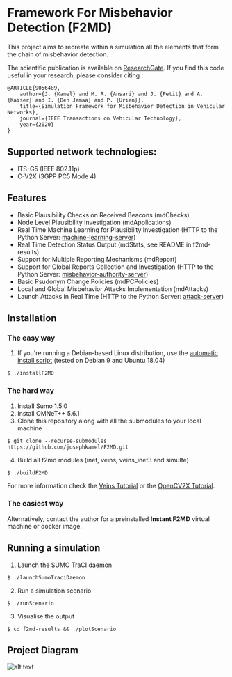 
# Framework For Misbehavior Detection (F2MD)

This project aims to recreate within a simulation all the elements that form the chain of misbehavior detection. 

The scientific publication is available on [ResearchGate](https://www.researchgate.net/publication/340350056_Simulation_Framework_for_Misbehavior_Detection_in_Vehicular_Networks). If you find this code useful in your research, please consider citing :

    @ARTICLE{9056489,
        author={J. {Kamel} and M. R. {Ansari} and J. {Petit} and A. {Kaiser} and I. {Ben Jemaa} and P. {Urien}},
        title={Simulation Framework for Misbehavior Detection in Vehicular Networks},
        journal={IEEE Transactions on Vehicular Technology},
        year={2020}
    }
    
## Supported network technologies:
* ITS-G5 (IEEE 802.11p)
* C-V2X (3GPP PC5 Mode 4)

## Features
* Basic Plausibility Checks on Received Beacons (mdChecks)
* Node Level Plausibility Investigation (mdApplications)
* Real Time Machine Learning for Plausibility Investigation (HTTP to the Python Server: [machine-learning-server](https://github.com/josephkamel/F2MD/tree/master/machine-learning-server))
* Real Time Detection Status Output (mdStats, see README in f2md-results)
* Support for Multiple Reporting Mechanisms (mdReport)
* Support for Global Reports Collection and Investigation (HTTP to the Python Server: [misbehavior-authority-server](https://github.com/josephkamel/F2MD/tree/master/misbehavior-authority-server))
* Basic Psudonym Change Policies (mdPCPolicies)
* Local and Global Misbehavior Attacks Implementation (mdAttacks)
* Launch Attacks in Real Time (HTTP to the Python Server: [attack-server](https://github.com/josephkamel/F2MD/tree/master/attack-server))

## Installation
### The easy way

1. If you're running a Debian-based Linux distribution, use the [automatic install script](https://raw.githubusercontent.com/josephkamel/F2MD/master/installF2MD) (tested on Debian 9 and Ubuntu 18.04)
```
$ ./installF2MD
```

### The hard way

1. Install Sumo 1.5.0
2. Install OMNeT++ 5.6.1
3. Clone this repository along with all the submodules to your local machine
```
$ git clone --recurse-submodules https://github.com/josephkamel/F2MD.git
```
4. Build all f2md modules (inet, veins, veins_inet3 and simulte)
```
$ ./buildF2MD
```

For more information check the [Veins Tutorial](https://veins.car2x.org/tutorial/) or the [OpenCV2X Tutorial](http://www.cs.ucc.ie/cv2x/pages/documentation/documentation.html).

### The easiest way

Alternatively, contact the author for a preinstalled **Instant F2MD** virtual machine or docker image.

## Running a simulation
1. Launch the SUMO TraCI daemon
```
$ ./launchSumoTraciDaemon
```
2. Run a simulation scenario
```
$ ./runScenario
```
3. Visualise the output
```
$ cd f2md-results && ./plotScenario
```

## Project Diagram

 ![alt text](https://github.com/josephkamel/F2MD/blob/master/F2MD-Diagram-V2.jpg)


